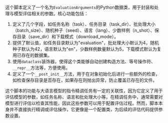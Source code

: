 这个脚本定义了一个名为`EvaluationArguments`的Python数据类，用于封装和处理与模型评估相关的参数。核心功能包括：

1. 定义了几个字段，如任务名称（task）、任务目录（task_dir）、批处理大小（batch_size）、随机种子（seed）、语言（lang）、少数样例（n_shot）、保存目录（save_dir）和下载模式（download_mode）。
2. 提供了默认值，如任务目录默认为"evaluation"，批处理大小默认为4，随机种子默认为42，语言默认为"en"，少数样例数量默认为5，下载模式默认为复用已存在的数据集。
3. 使用`dataclass`装饰器，使得这个类能够自动创建构造方法、等号操作符、`__repr__`方法等，方便使用。
4. 定义了一个`__post_init__`方法，用于在对象初始化后进行一些额外的检查，如检查保存目录是否存在，如果存在则抛出异常，防止覆盖已存在的文件。

这个脚本的功能与大语言模型的指令精调任务有一定的关联性，因为它定义了用于评估模型的参数，如任务名称、语言和批处理大小等。在精调任务中，通常需要对模型进行评估以检查其性能，因此这些参数可以用于配置评估过程。然而，脚本本身并不直接执行精调或评估操作，它更像是一个配置类，为后续的评估代码提供参数设置。
